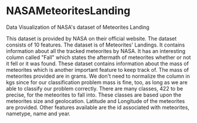 # NASAMeteoritesLanding
Data Visualization of NASA's dataset of Meteorites Landing


This dataset is provided by NASA on their official website. The dataset consists of 10 features. The dataset is of Meteorites' Landings. It contains information about all the tracked meteorites by NASA. It has an interesting column called "Fall" which states the aftermath of meteorites whether or not it fell or it was found. These dataset contains information about the mass of meteorites which is another important feature to keep track of. The mass of meteorites provided are in grams. We don't need to normalize the column in kgs since for our classification problem mass is fine, too, as long as we are able to classify our problem correctly. There are many classes, 422 to be precise, for the meteorites to fall into. These classes are based upon the meteorites size and geolocation. Latitude and Longitude of the meteorites are provided. Other features available are the id associated with meteorites, nametype, name and year.
